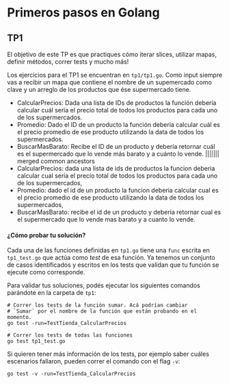 # Primeros pasos en Golang

## TP1
El objetivo de este TP es que practiques cómo iterar slices, utilizar mapas, definir métodos, correr tests y mucho más!

Los ejercicios para el TP1 se encuentran en `tp1/tp1.go`. Como input siempre vas a recibir un mapa que contiene el nombre de un supemercado como clave y un arreglo de los productos que ése supermercado tiene.

* CalcularPrecios: Dada una lista de IDs de productos la función debería calcular cuál sería el precio total de todos los productos para cada uno de los supermercados.
* Promedio: Dado el ID de un producto la función debería calcular cuál es el precio promedio de ese producto utilizando la data de todos los supermercados.
* BuscarMasBarato: Recibe el ID de un producto y debería retornar cuál es el supermercado que lo vende más barato y a cuánto lo vende.
||||||| merged common ancestors
* CalcularPrecios: dada una lista de ids de productos la funcion deberia calcular cual seria el precio total de todos los productos para cada uno de los supermercados,
* Promedio: dado el id de un producto la funcion deberia calcular cual es el precio promedio de ese producto utilizando la data de todos los supermercados,
* BuscarMasBarato: recibe el id de un producto y deberia retornar cual es el supermercado que lo vende mas barato y a cuanto lo vende.

#### ¿Cómo probar tu solución?
Cada una de las funciones definidas en `tp1.go` tiene una `func` escrita en `tp1_test.go` que actúa como *test* de esa función. Ya tenemos un conjunto de casos identificados y escritos en los tests que validan que tu función se ejecute como corresponde.  

Para validar tus soluciones, podés ejecutar los siguientes comandos parándote en la carpeta de `tp1`:

```
# Correr los tests de la función sumar. Acá podrían cambiar
# `Sumar` por el nombre de la función que están probando en el momento.
go test -run=TestTienda_CalcularPrecios

# Correr los tests de todas las funciones
go test tp1_test.go
```

Si quieren tener más información de los tests, por ejemplo saber cuáles escenarios fallaron, pueden correr el comando con el flag `-v`:
```
go test -v -run=TestTienda_CalcularPrecios
```
